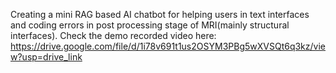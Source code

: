 

Creating a mini RAG based AI chatbot for helping users in text interfaces and coding errors in post processing stage of MRI(mainly structural interfaces). 
Check the demo recorded video here: 
https://drive.google.com/file/d/1i78v691t1us2OSYM3PBg5wXVSQt6q3kz/view?usp=drive_link

